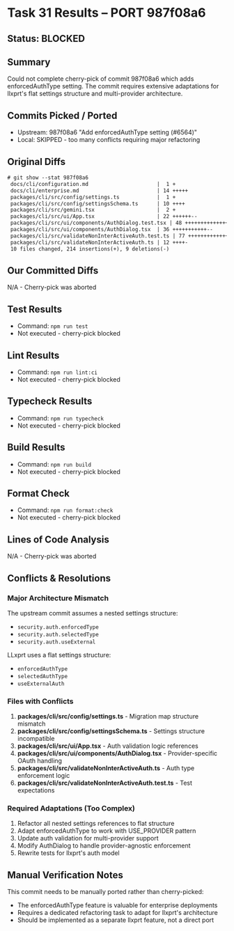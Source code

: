 # Task 31 Results – PORT 987f08a6

## Status: BLOCKED

## Summary
Could not complete cherry-pick of commit 987f08a6 which adds enforcedAuthType setting. The commit requires extensive adaptations for llxprt's flat settings structure and multi-provider architecture.

## Commits Picked / Ported
- Upstream: 987f08a6 "Add enforcedAuthType setting (#6564)"
- Local: SKIPPED - too many conflicts requiring major refactoring

## Original Diffs
```diff
# git show --stat 987f08a6
 docs/cli/configuration.md                      |  1 +
 docs/cli/enterprise.md                         | 14 +++++
 packages/cli/src/config/settings.ts            |  1 +
 packages/cli/src/config/settingsSchema.ts      | 10 ++++
 packages/cli/src/gemini.tsx                    |  2 +
 packages/cli/src/ui/App.tsx                    | 22 ++++++--
 packages/cli/src/ui/components/AuthDialog.test.tsx | 48 +++++++++++++++++
 packages/cli/src/ui/components/AuthDialog.tsx  | 36 +++++++++++--
 packages/cli/src/validateNonInterActiveAuth.test.ts | 77 +++++++++++++++++++++++++++
 packages/cli/src/validateNonInterActiveAuth.ts | 12 ++++-
 10 files changed, 214 insertions(+), 9 deletions(-)
```

## Our Committed Diffs
N/A - Cherry-pick was aborted

## Test Results
- Command: `npm run test`
- Not executed - cherry-pick blocked

## Lint Results
- Command: `npm run lint:ci`
- Not executed - cherry-pick blocked

## Typecheck Results
- Command: `npm run typecheck`
- Not executed - cherry-pick blocked

## Build Results
- Command: `npm run build`
- Not executed - cherry-pick blocked

## Format Check
- Command: `npm run format:check`
- Not executed - cherry-pick blocked

## Lines of Code Analysis
N/A - Cherry-pick was aborted

## Conflicts & Resolutions

### Major Architecture Mismatch
The upstream commit assumes a nested settings structure:
- `security.auth.enforcedType`
- `security.auth.selectedType`
- `security.auth.useExternal`

LLxprt uses a flat settings structure:
- `enforcedAuthType`
- `selectedAuthType`
- `useExternalAuth`

### Files with Conflicts
1. **packages/cli/src/config/settings.ts** - Migration map structure mismatch
2. **packages/cli/src/config/settingsSchema.ts** - Settings structure incompatible
3. **packages/cli/src/ui/App.tsx** - Auth validation logic references
4. **packages/cli/src/ui/components/AuthDialog.tsx** - Provider-specific OAuth handling
5. **packages/cli/src/validateNonInterActiveAuth.ts** - Auth type enforcement logic
6. **packages/cli/src/validateNonInterActiveAuth.test.ts** - Test expectations

### Required Adaptations (Too Complex)
1. Refactor all nested settings references to flat structure
2. Adapt enforcedAuthType to work with USE_PROVIDER pattern
3. Update auth validation for multi-provider support
4. Modify AuthDialog to handle provider-agnostic enforcement
5. Rewrite tests for llxprt's auth model

## Manual Verification Notes
This commit needs to be manually ported rather than cherry-picked:
- The enforcedAuthType feature is valuable for enterprise deployments
- Requires a dedicated refactoring task to adapt for llxprt's architecture
- Should be implemented as a separate llxprt feature, not a direct port